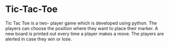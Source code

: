 # Tic-Tac-Toe
Tic Tac Toe is a two- player game which is developed using python.
The players can choose the position where they want to place their marker.
A new board is printed out every time a player makes a move.
The players are alerted in case they win or lose.
